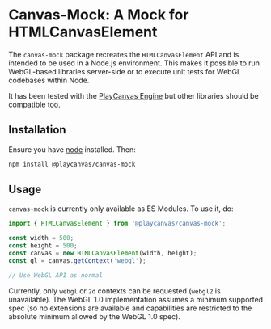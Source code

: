 # Canvas-Mock: A Mock for HTMLCanvasElement

The `canvas-mock` package recreates the `HTMLCanvasElement` API and is intended to be used in a Node.js environment. This makes it possible to run WebGL-based libraries server-side or to execute unit tests for WebGL codebases within Node.

It has been tested with the [PlayCanvas Engine](https://github.com/playcanvas/engine) but other libraries should be compatible too.

## Installation

Ensure you have [node](http://nodejs.org/) installed. Then:

```bash
npm install @playcanvas/canvas-mock
```

## Usage

`canvas-mock` is currently only available as ES Modules. To use it, do:

```javascript
import { HTMLCanvasElement } from '@playcanvas/canvas-mock';

const width = 500;
const height = 500;
const canvas = new HTMLCanvasElement(width, height);
const gl = canvas.getContext('webgl');

// Use WebGL API as normal
```

Currently, only `webgl` or `2d` contexts can be requested (`webgl2` is unavailable). The WebGL 1.0 implementation assumes a minimum supported spec (so no extensions are available and capabilities are restricted to the absolute minimum allowed by the WebGL 1.0 spec).
